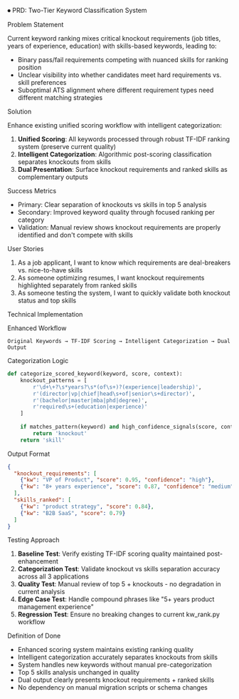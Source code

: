 ⏺ PRD: Two-Tier Keyword Classification System

  Problem Statement

  Current keyword ranking mixes critical knockout requirements (job titles, years of experience, education) with skills-based
   keywords, leading to:
  - Binary pass/fail requirements competing with nuanced skills for ranking position
  - Unclear visibility into whether candidates meet hard requirements vs. skill preferences
  - Suboptimal ATS alignment where different requirement types need different matching strategies

  Solution

  Enhance existing unified scoring workflow with intelligent categorization:
  1. **Unified Scoring**: All keywords processed through robust TF-IDF ranking system (preserve current quality)
  2. **Intelligent Categorization**: Algorithmic post-scoring classification separates knockouts from skills
  3. **Dual Presentation**: Surface knockout requirements and ranked skills as complementary outputs

  Success Metrics

  - Primary: Clear separation of knockouts vs skills in top 5 analysis
  - Secondary: Improved keyword quality through focused ranking per category
  - Validation: Manual review shows knockout requirements are properly identified and don't compete with skills

  User Stories

  1. As a job applicant, I want to know which requirements are deal-breakers vs. nice-to-have skills
  2. As someone optimizing resumes, I want knockout requirements highlighted separately from ranked skills
  3. As someone testing the system, I want to quickly validate both knockout status and top skills

  Technical Implementation

  Enhanced Workflow
  ```
  Original Keywords → TF-IDF Scoring → Intelligent Categorization → Dual Output
  ```

  Categorization Logic
  ```python
  def categorize_scored_keyword(keyword, score, context):
      knockout_patterns = [
          r'\d+\+?\s*years?\s*(of\s+)?(experience|leadership)',
          r'(director|vp|chief|head\s+of|senior\s+director)', 
          r'(bachelor|master|mba|phd|degree)',
          r'required\s+(education|experience)'
      ]
      
      if matches_pattern(keyword) and high_confidence_signals(score, context):
          return 'knockout'
      return 'skill'
  ```

  Output Format
  ```json
  {
    "knockout_requirements": [
      {"kw": "VP of Product", "score": 0.95, "confidence": "high"},
      {"kw": "8+ years experience", "score": 0.87, "confidence": "medium"}
    ],
    "skills_ranked": [
      {"kw": "product strategy", "score": 0.84},
      {"kw": "B2B SaaS", "score": 0.79}
    ]
  }
  ```

  Testing Approach

  1. **Baseline Test**: Verify existing TF-IDF scoring quality maintained post-enhancement
  2. **Categorization Test**: Validate knockout vs skills separation accuracy across all 3 applications  
  3. **Quality Test**: Manual review of top 5 + knockouts - no degradation in current analysis
  4. **Edge Case Test**: Handle compound phrases like "5+ years product management experience"
  5. **Regression Test**: Ensure no breaking changes to current kw_rank.py workflow

  Definition of Done

  - Enhanced scoring system maintains existing ranking quality
  - Intelligent categorization accurately separates knockouts from skills
  - System handles new keywords without manual pre-categorization
  - Top 5 skills analysis unchanged in quality
  - Dual output clearly presents knockout requirements + ranked skills
  - No dependency on manual migration scripts or schema changes